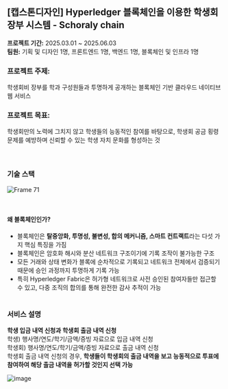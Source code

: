 ## [캡스톤디자인] Hyperledger 블록체인을 이용한 학생회 장부 시스템 - Schoraly chain

**프로젝트 기간:** 2025.03.01 ~ 2025.06.03 <br>
 **팀원:** 기획 및 디자인 1명, 프론트엔드 1명, 백엔드 1명, 블록체인 및 인프라 1명
### 프로젝트 주제: 
학생회비 장부를 학과 구성원들과 투명하게 공개하는 블록체인 기반 클라우드 네이티브 웹 서비스
### 프로젝트 목표: 
학생회만의 노력에 그치지 않고 학생들의 능동적인 참여를 바탕으로, 학생회 공금 횡령 문제를 예방하며 신뢰할 수 있는 학생 자치 문화를 형성하는 것
<br><br><br>
### 기술 스택
<div>
<!--   <img src="https://cdn.jsdelivr.net/gh/devicons/devicon@latest/icons/nextjs/nextjs-original.svg" width="80" height="80"/>
  <img src="https://cdn.jsdelivr.net/gh/devicons/devicon@latest/icons/react/react-original.svg" width="80" height="80"/>       
  <img src="https://cdn.jsdelivr.net/gh/devicons/devicon@latest/icons/vercel/vercel-original-wordmark.svg" width="80" height="80"/> <br>
  <img src="https://cdn.jsdelivr.net/gh/devicons/devicon@latest/icons/spring/spring-original.svg" width="80" height="80"/>   
  <img src="https://cdn.jsdelivr.net/gh/devicons/devicon@latest/icons/nestjs/nestjs-original.svg" width="80" height="80"/> <br>
  <img src="https://cdn.jsdelivr.net/gh/devicons/devicon@latest/icons/mysql/mysql-original.svg" width="80" height="80"/>        
  <img src="https://cdn.jsdelivr.net/gh/devicons/devicon@latest/icons/redis/redis-original.svg" width="80" height="80"/> <br>      
  <img src="https://cdn.jsdelivr.net/gh/devicons/devicon@latest/icons/amazonwebservices/amazonwebservices-original-wordmark.svg" width="80" height="80"/>     
</div> -->
  
![Frame 71](https://github.com/user-attachments/assets/4638b975-33cb-4389-ab02-5b38693c21df)

<br> 

#### 왜 블록체인인가?
- 블록체인은 **탈중앙화, 투명성, 불변성, 합의 메커니즘, 스마트 컨트랙트**라는 다섯 가지 핵심 특징을 가짐
- 블록체인은 암호화 해시와 분산 네트워크 구조이기에 기록 조작이 불가능한 구조
- 모든 거래와 상태 변화가 블록에 순차적으로 기록되고 네트워크 전체에서 검증되기 때문에 승인 과정까지 투명하게 기록 가능
- 특히 Hyperledger Fabric은 허가형 네트워크로 사전 승인된 참여자들만 접근할 수 있고, 다중 조직의 합의를 통해 완전한 감사 추적이 가능
<br><br>
### 서비스 설명
**학생 입금 내역 신청과 학생회 출금 내역 신청**<br> 
학생) 행사명/연도/학기/금액/증빙 자료으로 입금 내역 신청<br>
학생회) 행사명/연도/학기/금액/증빙 자료으로 출금 내역 신청<br>
학생회 출금 내역 신청의 경우, **학생들이 학생회의 출금 내역을 보고 능동적으로 투표에 참여하여 해당 출금 내역을 허가할 것인지 선택 가능**

![image](https://github.com/user-attachments/assets/22f4a83e-69f4-4b8c-9044-4d82c7a097fc)
<br><br><br>



